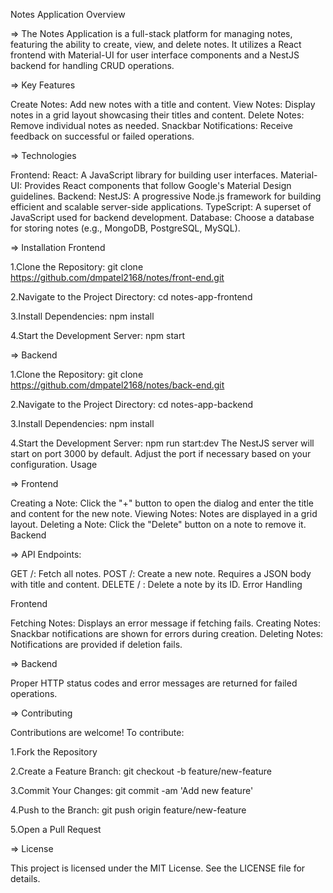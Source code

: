 Notes Application Overview

=> The Notes Application is a full-stack platform for managing notes, featuring the ability to create, view, and delete notes. It utilizes a React frontend with Material-UI for user interface components and a NestJS backend for handling CRUD operations.

=> Key Features

Create Notes: Add new notes with a title and content.
View Notes: Display notes in a grid layout showcasing their titles and content.
Delete Notes: Remove individual notes as needed.
Snackbar Notifications: Receive feedback on successful or failed operations.

=> Technologies

Frontend:
React: A JavaScript library for building user interfaces.
Material-UI: Provides React components that follow Google's Material Design guidelines.
Backend:
NestJS: A progressive Node.js framework for building efficient and scalable server-side applications.
TypeScript: A superset of JavaScript used for backend development.
Database: Choose a database for storing notes (e.g., MongoDB, PostgreSQL, MySQL).

=> Installation Frontend

1.Clone the Repository:
git clone https://github.com/dmpatel2168/notes/front-end.git

2.Navigate to the Project Directory:
cd notes-app-frontend

3.Install Dependencies:
npm install

4.Start the Development Server:
npm start

=> Backend

1.Clone the Repository:
git clone https://github.com/dmpatel2168/notes/back-end.git

2.Navigate to the Project Directory:
cd notes-app-backend

3.Install Dependencies:
npm install

4.Start the Development Server:
npm run start:dev
The NestJS server will start on port 3000 by default. Adjust the port if necessary based on your configuration.
Usage

=> Frontend

Creating a Note: Click the "+" button to open the dialog and enter the title and content for the new note.
Viewing Notes: Notes are displayed in a grid layout.
Deleting a Note: Click the "Delete" button on a note to remove it.
Backend

=> API Endpoints:

GET /: Fetch all notes.
POST /: Create a new note. Requires a JSON body with title and content.
DELETE /
: Delete a note by its ID.
Error Handling

Frontend

Fetching Notes: Displays an error message if fetching fails.
Creating Notes: Snackbar notifications are shown for errors during creation.
Deleting Notes: Notifications are provided if deletion fails.

=> Backend

Proper HTTP status codes and error messages are returned for failed operations.

=> Contributing

Contributions are welcome! To contribute:

1.Fork the Repository

2.Create a Feature Branch:
git checkout -b feature/new-feature

3.Commit Your Changes:
git commit -am 'Add new feature'

4.Push to the Branch:
git push origin feature/new-feature

5.Open a Pull Request

=> License

This project is licensed under the MIT License. See the LICENSE file for details.
